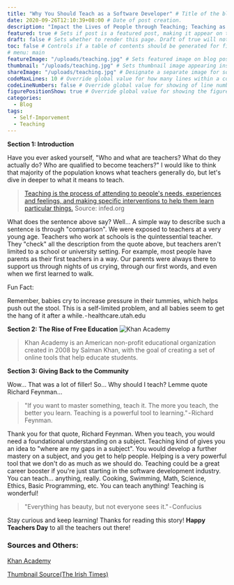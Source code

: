 ```yaml
---
title: "Why You Should Teach as a Software Developer" # Title of the blog post.
date: 2020-09-26T12:10:39+08:00 # Date of post creation.
description: "Impact the Lives of People through Teaching; Teaching as a software developer" # Description used for search engine.
featured: true # Sets if post is a featured post, making it appear on the sidebar. A featured post won't be listed on the sidebar if it's the current page
draft: false # Sets whether to render this page. Draft of true will not be rendered.
toc: false # Controls if a table of contents should be generated for first-level links automatically.
# menu: main
featureImage: "/uploads/teaching.jpg" # Sets featured image on blog post.
thumbnail: "/uploads/teaching.jpg" # Sets thumbnail image appearing inside card on homepage.
shareImage: "/uploads/teaching.jpg" # Designate a separate image for social media sharing.
codeMaxLines: 10 # Override global value for how many lines within a code block before auto-collapsing.
codeLineNumbers: false # Override global value for showing of line numbers within code block.
figurePositionShow: true # Override global value for showing the figure label.
categories:
  - Blog
tags:
  - Self-Imporvement
  - Teaching
---
```


**Section 1: Introduction**

Have you ever asked yourself, "Who and what are teachers? What do they actually do? Who are qualified to become teachers?" I would like to think that majority of the population knows what teachers generally do, but let's dive in deeper to what it means to teach.

> [Teaching is the process of attending to people's needs, experiences and feelings, and making specific interventions to help them learn particular things.](https://infed.org/what-is-teaching/)
> Source: infed.org

What does the sentence above say? Well… A simple way to describe such a sentence is through "comparison". We were exposed to teachers at a very young age. Teachers who work at schools is the quintessential teacher. They "check" all the description from the quote above, but teachers aren't limited to a school or university setting. For example, most people have parents as their first teachers in a way. Our parents were always there to support us through nights of us crying, through our first words, and even when we first learned to walk.

Fun Fact:

Remember, babies cry to increase pressure in their tummies, which helps push out the stool. This is a self-limited problem, and all babies seem to get the hang of it after a while. - healthcare.utah.edu

**Section 2: The Rise of Free Education**
![Khan Academy](https://cdn.kastatic.org/images/khan-logo-dark-background-2.png "Khan Academy")

> Khan Academy is an American non-profit educational organization created in 2008 by Salman Khan, with the goal of creating a set of online tools that help educate students.

**Section 3: Giving Back to the Community**

Wow… That was a lot of filler! So… Why should I teach? Lemme quote Richard Feynman…

> "If you want to master something, teach it. The more you teach, the better you learn. Teaching is a powerful tool to learning." - Richard Feynman.

Thank you for that quote, Richard Feynman. When you teach, you would need a foundational understanding on a subject. Teaching kind of gives you an idea to "where are my gaps in a subject". You would develop a further mastery on a subject, and you get to help people. Helping is a very powerful tool that we don't do as much as we should do. Teaching could be a great career booster if you're just starting in the software development industry. You can teach… anything, really. Cooking, Swimming, Math, Science, Ethics, Basic Programming, etc. You can teach anything! Teaching is wonderful!

> "Everything has beauty, but not everyone sees it." - Confucius

Stay curious and keep learning!
Thanks for reading this story! **Happy Teachers Day** to all the teachers out there!

### Sources and Others:
[Khan Academy](https://khanacademy.org)

[Thumbnail Source(The Irish Times)](https://www.irishtimes.com/life-and-style/abroad/working-abroad/teaching-abroad-how-and-where-to-find-a-job-1.2933071)